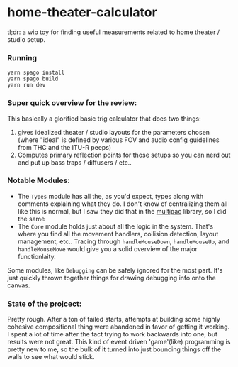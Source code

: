 # home-theater-calculator

tl;dr: a wip toy for finding useful measurements related to home theater / studio setup. 


### Running

```
yarn spago install 
yarn spago build
yarn run dev
```

### Super quick overview for the review: 

This basically a glorified basic trig calculator that does two things: 

1. gives idealized theater / studio layouts for the parameters chosen (where "ideal" is defined by various FOV and audio config guidelines from THC and the ITU-R peeps)
2. Computes primary reflection points for those setups so you can nerd out and put up bass traps / diffusers / etc.. 


### Notable Modules: 

 * The `Types` module has all the, as you'd expect, types along with comments explaining what they do. I don't know of centralizing them all like this is normal, but I saw they did that in the [multipac](https://github.com/hdgarrood/multipac/) library, so I did the same
 * The `Core` module holds just about all the logic in the system. That's where you find all the movement handlers, collision detection, layout management, etc.. Tracing through `handleMouseDown`, `handleMouseUp`, and `handleMouseMove` would give you a solid overview of the major functionlaity. 

Some modules, like `Debugging` can be safely ignored for the most part. It's just quickly thrown together things for drawing debugging info onto the canvas. 

### State of the projcect: 

Pretty rough. After a ton of failed starts, attempts at building some highly cohesive compositional thing were abandoned in favor of getting it working. I spent a lot of time after the fact trying to work backwards into one, but results were not great. This kind of event driven 'game'(like) programming is pretty new to me, so the bulk of it turned into just bouncing things off the walls to see what would stick. 
   







